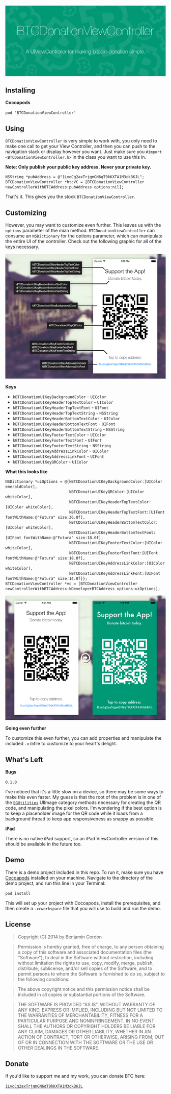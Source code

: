 ![banner](/Images/banner-01.png)

## Installing

**Cocoapods**

`pod 'BTCDonationViewController'`

## Using

`BTCDonationViewController` is very simple to work with, you only need to make one call to get your View Controller, and then you can push to the navigation stack or display however you want. Just make sure you `#import <BTCDonationViewController.h>` in the class you want to use this in.

**Note: Only publish your public key address. Never your private key.**

```objc
NSString *pubAddress = @"1LvoCg2axTrjgmGN6qT9kKXTA1M3ckBKJL";
BTCDonationViewController *btcVC = [BTCDonationViewController newControllerWithBTCAddress:pubAddress options:nil];
```

That's it. This gives you the stock `BTCDonationViewController`.

## Customizing

However, you may want to customize even further. This leaves us with the `options` parameter of the mian method. `BTCDonationViewController` can consume an `NSDictionary` for the options parameter, which can manipulate the entire UI of the controller. Check out the following graphic for all of the keys necessary.

![Fig1](/Images/figure1-01.png)

**Keys**

* `kBTCDonationUIKeyBackgroundColor` - `UIColor`
* `kBTCDonationUIKeyHeaderTopTextColor` - `UIColor`
* `kBTCDonationUIKeyHeaderTopTextFont` - `UIFont`
* `kBTCDonationUIKeyHeaderTopTextString` - `NSString`
* `kBTCDonationUIKeyHeaderBottomTextColor` - `UIColor`
* `kBTCDonationUIKeyHeaderBottomTextFont` - `UIFont`
* `kBTCDonationUIKeyHeaderBottomTextString` - `NSString`
* `kBTCDonationUIKeyFooterTextColor` - `UIColor`
* `kBTCDonationUIKeyFooterTextFont` - `UIFont`
* `kBTCDonationUIKeyFooterTextString` - `NSString`
* `kBTCDonationUIKeyAddressLinkColor` - `UIColor`
* `kBTCDonationUIKeyAddressLinkFont` - `UIFont`
* `kBTCDonationUIKeyQRColor` - `UIColor`

**What this looks like**

```objc
NSDictionary *uiOptions = @{kBTCDonationUIKeyBackgroundColor:[UIColor emeraldColor],
                            kBTCDonationUIKeyQRColor:[UIColor whiteColor],
                            kBTCDonationUIKeyHeaderTopTextColor:[UIColor whiteColor],
                            kBTCDonationUIKeyHeaderTopTextFont:[UIFont fontWithName:@"Futura" size:36.0f],
                            kBTCDonationUIKeyHeaderBottomTextColor:[UIColor whiteColor],
                            kBTCDonationUIKeyHeaderBottomTextFont:[UIFont fontWithName:@"Futura" size:18.0f],
                            kBTCDonationUIKeyFooterTextColor:[UIColor whiteColor],
                            kBTCDonationUIKeyFooterTextFont:[UIFont fontWithName:@"Futura" size:18.0f],
                            kBTCDonationUIKeyAddressLinkColor:[UIColor whiteColor],
                            kBTCDonationUIKeyAddressLinkFont:[UIFont fontWithName:@"Futura" size:14.0f]};
BTCDonationViewController *vc = [BTCDonationViewController newControllerWithBTCAddress:kDeveloperBTCAddress options:uiOptions];
```

![Fig2](/Images/figure2-01.png)

**Going even further**

To customize this even further, you can add properties and manipulate the included `.xib`file to customize to your heart's delight.

## What's Left

**Bugs**

`0.1.0`

I've noticed that it's a little slow on a device, so there may be some ways to make this even faster. My guess is that the root of the problem is in one of the [`BGUtilities`](https://github.com/bennyguitar/BGUtilities) UIImage category methods necessary for creating the QR code, and manipulating the pixel colors. I'm wondering if the best option is to keep a placeholder image for the QR code while it loads from a background thread to keep app responsiveness as snappy as possible.

**iPad**

There is no native iPad support, so an iPad ViewController version of this should be available in the future too.

## Demo

There is a demo project included in this repo. To run it, make sure you have [Cocoapods](http://cocoapods.org/) installed on your machine. Navigate to the directory of the demo project, and run this line in your Terminal:

`pod install`

This will set up your project with Cocoapods, install the prerequisites, and then create a `.xcworkspace` file that you will use to build and run the demo.

## License

> Copyright (C) 2014 by Benjamin Gordon

> Permission is hereby granted, free of charge, to any person obtaining a copy of this software and associated documentation files (the "Software"), to deal in the Software without restriction, including without limitation the rights to use, copy, modify, merge, publish, distribute, sublicense, and/or sell copies of the Software, and to permit persons to whom the Software is furnished to do so, subject to the following conditions:

> The above copyright notice and this permission notice shall be included in all copies or substantial portions of the Software.

> THE SOFTWARE IS PROVIDED "AS IS", WITHOUT WARRANTY OF ANY KIND, EXPRESS OR IMPLIED, INCLUDING BUT NOT LIMITED TO THE WARRANTIES OF MERCHANTABILITY, FITNESS FOR A PARTICULAR PURPOSE AND NONINFRINGEMENT. IN NO EVENT SHALL THE AUTHORS OR COPYRIGHT HOLDERS BE LIABLE FOR ANY CLAIM, DAMAGES OR OTHER LIABILITY, WHETHER IN AN ACTION OF CONTRACT, TORT OR OTHERWISE, ARISING FROM, OUT OF OR IN CONNECTION WITH THE SOFTWARE OR THE USE OR OTHER DEALINGS IN THE SOFTWARE.

## Donate

If you'd like to support me and my work, you can donate BTC here:

[`1LvoCg2axTrjgmGN6qT9kKXTA1M3ckBKJL`](https://blockchain.info/address/1LvoCg2axTrjgmGN6qT9kKXTA1M3ckBKJL)
